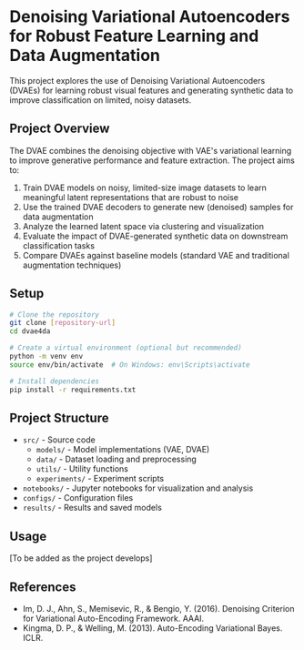 # Denoising Variational Autoencoders for Robust Feature Learning and Data Augmentation

This project explores the use of Denoising Variational Autoencoders (DVAEs) for learning robust visual features and generating synthetic data to improve classification on limited, noisy datasets.

## Project Overview

The DVAE combines the denoising objective with VAE's variational learning to improve generative performance and feature extraction. The project aims to:

1. Train DVAE models on noisy, limited-size image datasets to learn meaningful latent representations that are robust to noise
2. Use the trained DVAE decoders to generate new (denoised) samples for data augmentation
3. Analyze the learned latent space via clustering and visualization
4. Evaluate the impact of DVAE-generated synthetic data on downstream classification tasks
5. Compare DVAEs against baseline models (standard VAE and traditional augmentation techniques)

## Setup

```bash
# Clone the repository
git clone [repository-url]
cd dvae4da

# Create a virtual environment (optional but recommended)
python -m venv env
source env/bin/activate  # On Windows: env\Scripts\activate

# Install dependencies
pip install -r requirements.txt
```

## Project Structure

- `src/` - Source code
  - `models/` - Model implementations (VAE, DVAE)
  - `data/` - Dataset loading and preprocessing
  - `utils/` - Utility functions
  - `experiments/` - Experiment scripts
- `notebooks/` - Jupyter notebooks for visualization and analysis
- `configs/` - Configuration files
- `results/` - Results and saved models

## Usage

[To be added as the project develops]

## References

- Im, D. J., Ahn, S., Memisevic, R., & Bengio, Y. (2016). Denoising Criterion for Variational Auto-Encoding Framework. AAAI.
- Kingma, D. P., & Welling, M. (2013). Auto-Encoding Variational Bayes. ICLR. 
